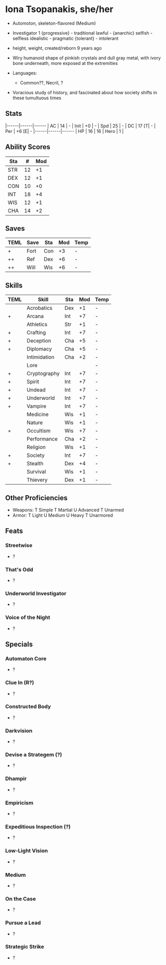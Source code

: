 # Iona Tsopanakis, she/her
- Automoton, skeleton-flavored (Medium)
- Investigator 1
{progressive} - traditional
       lawful - {anarchic}
      selfish - selfless
   idealistic - pragmatic
   {tolerant} - intolerant

- height, weight, created/reborn 9 years ago
- Wiry humanoid shape of pinkish crystals and dull gray metal, with ivory bone underneath, more exposed at the extremities
- Languages: 
    - Common??, Necril, ?
- Voracious study of history, and fascinated about how society shifts in these tumultuous times

## Stats
|------|------|------
| AC   | 14   | -
| Init | +0   | -
| Spd  | 25   | -
| DC   | 17 [T| -
| Per  | +6 [E| -
|------|------|------
| HP   | 16   | 16
| Hero |  1   |

## Ability Scores
| Sta | #  | Mod
|-----|----|-----
| STR | 12 | +1
| DEX | 12 | +1
| CON | 10 | +0
| INT | 18 | +4
| WIS | 12 | +1
| CHA | 14 | +2

## Saves
| TEML | Save | Sta | Mod | Temp
|------|------|-----|-----|------
| +    | Fort | Con | +3  | -
| ++   | Ref  | Dex | +6  | -
| ++   | Will | Wis | +6  | -

## Skills
| TEML | Skill              | Sta | Mod | Temp
|------|--------------------|-----|-----|------
|      | Acrobatics         | Dex | +1  | -
| +    | Arcana             | Int | +7  | -
|      | Athletics          | Str | +1  | -
| +    | Crafting           | Int | +7  | -
| +    | Deception          | Cha | +5  | -
| +    | Diplomacy          | Cha | +5  | -
|      | Intimidation       | Cha | +2  | -
|      | Lore               |     |     | -
| +    |  Cryptography      | Int | +7  | -
| +    |  Spirit            | Int | +7  | -
| +    |  Undead            | Int | +7  | -
| +    |  Underworld        | Int | +7  | -
| +    |  Vampire           | Int | +7  | -
|      | Medicine           | Wis | +1  | -
|      | Nature             | Wis | +1  | -
| +    | Occultism          | Wis | +7  | -
|      | Performance        | Cha | +2  | -
|      | Religion           | Wis | +1  | -
| +    | Society            | Int | +7  | -
| +    | Stealth            | Dex | +4  | -
|      | Survival           | Wis | +1  | -
|      | Thievery           | Dex | +1  | -

## Other Proficiencies
- Weapons:
    T Simple
    T Martial
    U Advanced
    T Unarmed
- Armor:
    T Light
    U Medium
    U Heavy
    T Unarmored

## Feats
### Streetwise
- ?

### That's Odd
- ?

### Underworld Investigator
- ?

### Voice of the Night
- ?

## Specials
### Automaton Core
- ?

### Clue In (R?)
- ?

### Constructed Body
- ?

### Darkvision
- ?

### Devise a Strategem (?)
- ?

### Dhampir
- ?

### Empiricism
- ?

### Expeditious Inspection (?)
- ?

### Low-Light Vision
- ?

### Medium
- ?

### On the Case
- ?

### Pursue a Lead
- ?

### Strategic Strike
- ?
